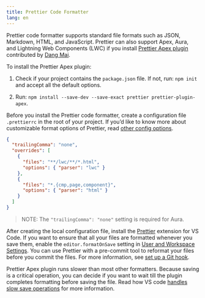 ```yaml
---
title: Prettier Code Formatter
lang: en
---
```


Prettier code formatter supports standard file formats such as JSON, Markdown, HTML, and  JavaScript. Prettier can also support Apex, Aura, and Lightning Web Components (LWC) if you install [Prettier Apex plugin](https://github.com/dangmai/prettier-plugin-apex) contributed by [Dang Mai](https://github.com/dangmai).

To install the Prettier Apex plugin:

1. Check if your project contains the `package.json` file. If not, run: `npm init` and accept all the default options.

1. Run: `npm install --save-dev --save-exact prettier prettier-plugin-apex`.

Before you install the Prettier code formatter, create a configuration file `.prettierrc` in the root of your project. If you’d like to know more about customizable format options of Prettier, read [other config options](https://prettier.io/docs/en/options.html).

   ```json
   {
     "trailingComma": "none",
     "overrides": [
       {
         "files": "**/lwc/**/*.html",
         "options": { "parser": "lwc" }
       },
       {
         "files": "*.{cmp,page,component}",
         "options": { "parser": "html" }
       }
     ]
   }
   ```
> NOTE: The `"trailingComma": "none"` setting is required for Aura.

After creating the local configuration file, install the [Prettier](https://marketplace.visualstudio.com/items?itemName=esbenp.prettier-vscode) extension for VS Code. If you want to ensure that all your files are formatted whenever you save them, enable the `editor.formatOnSave` setting in [User and Workspace Settings](https://code.visualstudio.com/docs/getstarted/settings). You can use Prettier with a pre-commit tool to reformat your files before you commit the files. For more information, see [set up a Git hook](https://prettier.io/docs/en/precommit.html).

Prettier Apex plugin runs slower than most other formatters. Because saving is a critical operation, you can decide if you want to wait till the plugin completes formatting before saving the file. Read how VS code [handles slow save operations](https://code.visualstudio.com/updates/v1_42#_handling-slow-save-operations) for more information.

   

